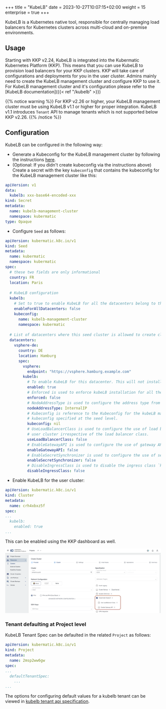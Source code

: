 +++
title = "KubeLB"
date = 2023-10-27T10:07:15+02:00
weight = 15
enterprise = true
+++

KubeLB is a Kubernetes native tool, responsible for centrally managing load balancers for Kubernetes clusters across multi-cloud and on-premise environments.

## Usage

Starting with KKP v2.24, KubeLB is integrated into the Kubermatic Kubernetes Platform (KKP). This means that you can use KubeLB to provision load balancers for your KKP clusters. KKP will take care of configurations and deployments for you in the user cluster. Admins mainly need to create the KubeLB management cluster and configure KKP to use it. For KubeLB management cluster and it's configuration please refer to the [KubeLB documentation]({{< ref "/kubelb" >}})

{{% notice warning %}}
For KKP v2.26 or higher, your KubeLB management cluster must be using KubeLB v1.1 or higher for proper integration. KubeLB v1.1 introduces `Tenant` API to manage tenants which is not supported below KKP v2.26.
{{% /notice %}}

## Configuration

KubeLB can be configured in the following way:

* Generate a Kubeconfig for the KubeLB management cluster by following the instructions [here](https://docs.kubermatic.com/kubelb/latest/tutorials/kkp).
* (Optional: If you didn't create kubeconfig via the instructions above) Create a secret with the key `kubeconfig` that contains the kubeconfig for the KubeLB management cluster like this:

```yaml
apiVersion: v1
data:
  kubelb: xxx-base64-encoded-xxx
kind: Secret
metadata:
  name: kubelb-management-cluster
  namespace: kubermatic
type: Opaque
```

* Configure `Seed` as follows:

```yaml
apiVersion: kubermatic.k8c.io/v1
kind: Seed
metadata:
  name: kubermatic
  namespace: kubermatic
spec:
  # these two fields are only informational
  country: FR
  location: Paris

  # KubeLB configuration
  kubelb:
    # Set to true to enable KubeLB for all the datacenters belong to this seed. This will not install KubeLB for the user clusters, has to be configured at the cluster level.
    enableForAllDatacenters: false
    kubeconfig:
      name: kubelb-management-cluster
      namespace: kubermatic

  # List of datacenters where this seed cluster is allowed to create clusters.
  datacenters:
    vsphere-de:
      country: DE
      location: Hamburg
      spec:
        vsphere:
          endpoint: "https://vsphere.hamburg.example.com"
        kubelb:
          # To enable KubeLB for this datacenter. This will not install KubeLB for the user clusters, has to be configured at the cluster level.
          enabled: true
          # Enforced is used to enforce kubeLB installation for all the user clusters belonging to this datacenter. Setting enforced to false will not uninstall kubeLB from # the user clusters and it needs to be disabled manually.
          enforced: false
          # NodeAddressType is used to configure the address type from node, used for load balancing. Optional: Defaults to ExternalIP
          nodeAddressType: InternalIP
          # Kubeconfig is reference to the Kubeconfig for the kubeLB management cluster. Kubeconfig specified at the datacenter level will have precedence over the
          # kubeconfig specified at the seed level.
          kubeconfig: nil
          # UseLoadBalancerClass is used to configure the use of load balancer class `kubelb` for kubeLB. If false, kubeLB will manage all load balancers in the
          # user cluster irrespective of the load balancer class.
          useLoadBalancerClass: false
          # EnableGatewayAPI is used to configure the use of gateway API for kubeLB.
          enableGatewayAPI: false
          # EnableSecretSynchronizer is used to configure the use of secret synchronizer for kubeLB.
          enableSecretSynchronizer: false
          # DisableIngressClass is used to disable the ingress class `kubelb` filter for kubeLB.
          disableIngressClass: false

```

* Enable KubeLB for the user cluster:

```yaml
apiVersion: kubermatic.k8c.io/v1
kind: Cluster
metadata:
  name: crh4xbxz5f
spec:
...
  kubelb:
    enabled: true
...
```

This can be enabled using the KKP dashboard as well.

![Enable KubeLB during cluster creation](kubelb-dashboard.png?classes=shadow,border "Enable KubeLB during cluster creation")

### Tenant defaulting at Project level

KubeLB Tenant Spec can be defaulted in the related `Project` as follows:

```yaml
apiVersion: kubermatic.k8c.io/v1
kind: Project
metadata:
  name: 2msp2ww6gw
spec:
...
  defaultTenantSpec:
    ...
...
```

The options for configuring default values for a kubelb tenant can be viewed in [kubelb tenant api specification](https://docs.kubermatic.com/kubelb/v1.1/references/ee/#tenantspec).